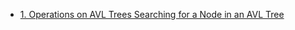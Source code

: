 - [1. Operations on AVL Trees Searching for a Node in an AVL Tree](1__Operations_on_AVL_Trees_Searching_for_a_Node_in_an_AVL_Tree/readme.md) 
